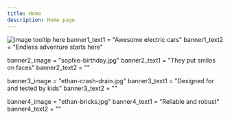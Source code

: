 ```yaml
---
title: Home
description: Home page
---
```


![image tooltip here](/five-kids-and-cars.jpg)
banner1_text1 = "Awesome electric cars"
banner1_text2 = "Endless adventure starts here"

banner2_image = "sophie-birthday.jpg"
banner2_text1 = "They put smiles on faces"
banner2_text2 = ""

banner3_image = "ethan-crash-drain.jpg"
banner3_text1 = "Designed for and tested by kids"
banner3_text2 = ""

banner4_image = "ethan-bricks.jpg"
banner4_text1 = "Reliable and robust"
banner4_text2 = ""